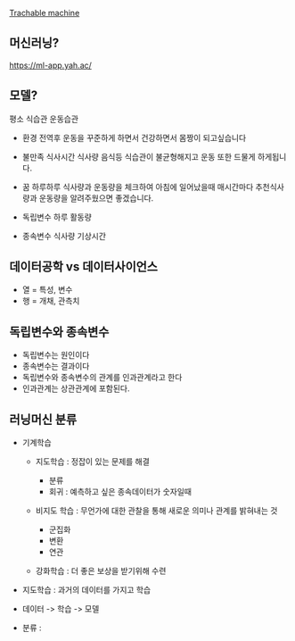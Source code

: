 [Trachable machine](https://teachablemachine.withgoogle.com/)

## 머신러닝?

https://ml-app.yah.ac/

## 모델?


평소 식습관 운동습관

- 환경
 전역후 운동을 꾸준하게 하면서 건강하면서 몸짱이 되고싶습니다

- 불만족
식사시간 식사량 음식등 식습관이 불균형해지고 운동 또한 드물게 하게됩니다.

- 꿈
하루하루 식사량과 운동량을 체크하여 아침에 일어났을때 매시간마다 추천식사량과 운동량을 알려주웠으면 좋겠습니다.

- 독립변수
하루 활동량
- 종속변수
식사량 기상시간
## 데이터공학 vs 데이터사이언스

- 열 = 특성, 변수
- 행 = 개채, 관측치

## 독립변수와 종속변수

- 독립변수는 원인이다
- 종속변수는 결과이다
- 독립변수와 종속변수의 관계를 인과관계라고 한다
- 인과관계는 상관관계에 포함된다.

## 러닝머신 분류
- 기계학습 
    - 지도학습 : 정잡이 있는 문제를 해결
        - 분류
        - 회귀 : 예측하고 싶은 종속데이터가 숫자일때
        
    - 비지도 학습 : 무언가에 대한 관찰을 통해 새로운 의미나 관계를 밝혀내는 것
        - 군집화
        - 변환
        - 연관
        
    - 강화학습 : 더 좋은 보상을 받기위해 수련


- 지도학습 : 과거의 데이터를 가지고 학습
- 데이터 -> 학습 -> 모델


- 분류 : 